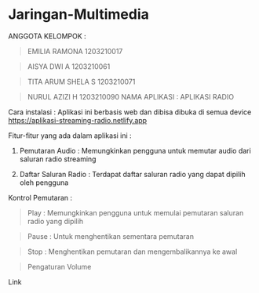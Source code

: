 # Jaringan-Multimedia

ANGGOTA KELOMPOK :

> EMILIA RAMONA      1203210017

> AISYA DWI A        1203210061

> TITA ARUM SHELA S  1203210071

> NURUL AZIZI H      1203210090
NAMA APLIKASI : APLIKASI RADIO

Cara instalasi : Aplikasi ini berbasis web dan dibisa dibuka di semua device
https://aplikasi-streaming-radio.netlify.app 

Fitur-fitur yang ada dalam aplikasi ini :

1. Pemutaran Audio : Memungkinkan pengguna untuk memutar audio dari saluran radio streaming

2. Daftar Saluran Radio : Terdapat daftar saluran radio yang dapat dipilih oleh pengguna

Kontrol Pemutaran :

> Play : Memungkinkan pengguna untuk memulai pemutaran saluran radio yang dipilih

> Pause : Untuk menghentikan sementara pemutaran

> Stop : Menghentikan pemutaran dan mengembalikannya ke awal

> Pengaturan Volume

Link 

